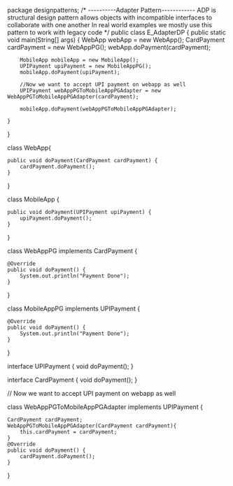 package designpatterns;
/*
----------Adapter Pattern------------
ADP is structural design pattern allows objects with incompatible interfaces to collaborate with one another
In real world examples we mostly use this pattern to work with legacy code
*/
public class E_AdapterDP {
    public static void main(String[] args) {
        WebApp webApp = new WebApp();
        CardPayment cardPayment = new WebAppPG();
        webApp.doPayment(cardPayment);

        MobileApp mobileApp = new MobileApp();
        UPIPayment upiPayment = new MobileAppPG();
        mobileApp.doPayment(upiPayment);

        //Now we want to accept UPI payment on webapp as well
        UPIPayment webAppPGToMobileAppPGAdapter = new WebAppPGToMobileAppPGAdapter(cardPayment);

        mobileApp.doPayment(webAppPGToMobileAppPGAdapter);

    }
}



class WebApp{

    public void doPayment(CardPayment cardPayment) {
        cardPayment.doPayment();
    }
}

class MobileApp {

    public void doPayment(UPIPayment upiPayment) {
        upiPayment.doPayment();
    }
}

class WebAppPG implements CardPayment {

    @Override
    public void doPayment() {
        System.out.println("Payment Done");
    }
}

class MobileAppPG implements UPIPayment {

    @Override
    public void doPayment() {
        System.out.println("Payment Done");
    }
}


interface UPIPayment {
    void doPayment();
}

interface CardPayment {
    void doPayment();
}

// Now we want to accept UPI payment on webapp as well

class WebAppPGToMobileAppPGAdapter implements UPIPayment {

    CardPayment cardPayment;
    WebAppPGToMobileAppPGAdapter(CardPayment cardPayment){
        this.cardPayment = cardPayment;
    }
    @Override
    public void doPayment() {
        cardPayment.doPayment();
    }
}

